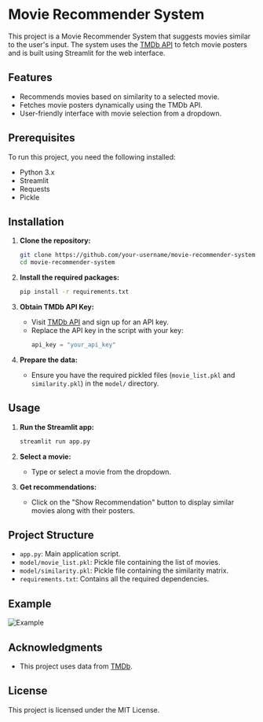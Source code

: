 # Movie Recommender System

This project is a Movie Recommender System that suggests movies similar to the user's input. The system uses the [TMDb API](https://www.themoviedb.org/documentation/api) to fetch movie posters and is built using Streamlit for the web interface.

## Features

- Recommends movies based on similarity to a selected movie.
- Fetches movie posters dynamically using the TMDb API.
- User-friendly interface with movie selection from a dropdown.

## Prerequisites

To run this project, you need the following installed:

- Python 3.x
- Streamlit
- Requests
- Pickle

## Installation

1. **Clone the repository:**

   ```bash
   git clone https://github.com/your-username/movie-recommender-system.git
   cd movie-recommender-system
   ```

2. **Install the required packages:**

   ```bash
   pip install -r requirements.txt
   ```

3. **Obtain TMDb API Key:**

   - Visit [TMDb API](https://www.themoviedb.org/documentation/api) and sign up for an API key.
   - Replace the API key in the script with your key:  
     ```python
     api_key = "your_api_key"
     ```

4. **Prepare the data:**

   - Ensure you have the required pickled files (`movie_list.pkl` and `similarity.pkl`) in the `model/` directory.

## Usage

1. **Run the Streamlit app:**

   ```bash
   streamlit run app.py
   ```

2. **Select a movie:**
   - Type or select a movie from the dropdown.

3. **Get recommendations:**
   - Click on the "Show Recommendation" button to display similar movies along with their posters.

## Project Structure

- `app.py`: Main application script.
- `model/movie_list.pkl`: Pickle file containing the list of movies.
- `model/similarity.pkl`: Pickle file containing the similarity matrix.
- `requirements.txt`: Contains all the required dependencies.

## Example

![Example](path/to/example_image.png)

## Acknowledgments

- This project uses data from [TMDb](https://www.themoviedb.org/).

## License

This project is licensed under the MIT License.

